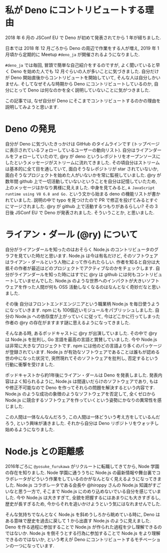 # 私が Deno にコントリビュートする理由

2018 年 6 月の JSConf EU で Deno が初めて発表されてから 1 年が経ちました.

日本では 2018 年 12 月ごろから Deno の周辺で作業をする人が増え, 2019 年 1 月頃から定期的に Meetup `#deno_ja` が開催されるようになりました.

`#deno_ja` では毎回, 冒頭で簡単な自己紹介をするのですが, よく聞いていると早く Deno を始めた人でも 12 月ぐらいの人が多いことに気づきました. 自分だけが Deno 開始直後からコントリビュートを開始していて, そんな人は自分しかいません. そしてなぜそんな時期から Deno にコントリビュートしているのか, 自分にとって Deno は何なのかを全く説明していないことに気がつきました.

この記事では, なぜ自分が Deno にそこまでコントリビュートするのかの理由を説明してみようと思います.

# Deno の発見

自分が Deno に気づいたきっかけは GitHub のタイムラインです (トップページに表示されているフォローしているユーザーの動向リスト). 自分はライアンダールをフォローしていたので, @ry が deno というレポジトリをオープンソースにしたというメッセージがストリームに流れてきました. その頃自分はストリームは基本的に全て目を通していて, 面白そうなレポジトリが star されていないか, 面白そうなプロジェクトを始めた人がいないかを常に監視していました. @ry が数年間 github 上で一切活動していないということを自分は記憶していたため, 上のメッセージはかなり異様に見えました. 中身を見てみると, `A JavaScript runtime using V8 6.8 and Go.` という文から始まる deno の機能リストが書かれていました. 説明の中で typo を見つけたので PR で修正を投げてみるとすぐにマージされました. @ry が github 上で活動するつもりがあるらしい? その 3 日後 JSConf EU で Deno が発表されました. そういうことか, と思いました.

# ライアン・ダール (@ry) について

自分がライアンダールを知ったのはおそらく Node.js のコントリビュータのグラフを見ていた時だと思います. Node.js は今は有名だけど, そのソフトウェアはライアン・ダールという人物によって作られたらしい. 作者を知ると自分は大抵その作者が最近はどのプロジェクトでアクティブなのかをチェックします. 自分がライアンダールを知った時にはすでに @ry は github には何もコントリビュートしていませんでした. Node.js のような世界へのインパクトが大きいソフトウェアを作った人間が何も OSS 活動しなくなるのはなんとなく奇妙だなと思いました.

その後 自分はフロントエンドエンジニアという職業柄 Node.js を毎日使うようになっていきます. npm にも 100個近いモジュールをパブリッシュしました. 自分の Node.js への依存度が上がっていくに従って, 今はどこかに行ってしまった作者の @ry の存在がますます謎に思えるようになってきました.

そんなある時, あるポッドキャストに @ry が出演していました. その中で @ry は Node.js を批判し, Go 言語を最高の言語と賞賛していました. 今や Node.js は非常に大きなプロジェクトです. npm には他のどの言語より多くのパッケージが登録されています. Node.js が有効なソフトウェアであることは誰もが認める世の中になった状況で, 突然現れてそのソフトウェアを批判し, 否定するという行動に衝撃を受けました.

ポッドキャストから約1年後にライアン・ダールは Deno を発表しました. 発表内容はよく知られるように, Node.js は間違いだらけのソフトウェアであり, もはや修正不可能なので Deno を作ってそれらの問題を解決するという内容です. Node.js のような成功の象徴のようなソフトウェアを否定して, 全くゼロから Node.js に競合するソフトウェアを作っていくという姿勢にかなりの異常性を感じました.

この人間は一体なんなんだろう, この人間は一体どういう考え方をしているんだろう, という興味が湧きました. それから自分は Deno リポジトリをウォッチし始めるようになりました.

# Node.js との距離感

2016年ごろに `@yosuke_furukawa` がリクルートに転職してきてから, Node 学園の存在を知りました. Node 学園に通ううちに Node.js の最新情報や舞台裏でコラボレータがどういう作業をしているのかがなんとなく見えるようになってきました. Node.js コラボレータである会長や @hiroppy さんの Node.js 知識がすごいなと思う一方で, そこまで Node.js にのめり込めないでいる自分を感じていました. 今や Node.js は大きすぎて, 全貌を把握するにはあまりにも大きすぎるし, 歴史が長すぎるため, 今からそれを追いかけようという気にはなれませんでした.

そんな気持ちでなんとなく Node.js を斜めうしろから眺めている時に, Deno はある意味で歴史を過去に戻して 1 から出直す Node.js のように見えました. Deno を作る過程に参加することで Node.js が作られた過程を少し理解できるのではないか. Node.js を倒そうとする行為に参加することで Node.js をより理解できるのではないか, という考えが Deno にコントリビュートするモチベーションの一つになっています.
